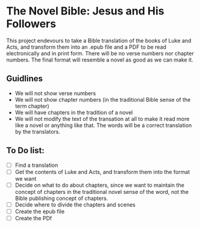 # The Novel Bible: Jesus and His Followers

This project endevours to take a Bible translation of the books of Luke and Acts, and transform them into an .epub file and a PDF to be read electronically and in print form.  There will be no verse numbers nor chapter numbers.  The final format will resemble a novel as good as we can make it.

## Guidlines
- We will not show verse numbers 
- We will not show chapter numbers (in the traditional Bible sense of the term chapter)
- We will have chapters in the tradition of a novel
- We will not modify the text of the transation at all to make it read more like a novel or anything like that.  The words will be a correct translation by the translators.

## To Do list:
- [ ] Find a translation
- [ ] Get the contents of Luke and Acts, and transform them into the format we want
- [ ] Decide on what to do about chapters, since we want to maintain the concept of chapters in the traditional novel sense of the word, not the Bible publishing concept of chapters.
- [ ] Decide where to divide the chapters and scenes
- [ ] Create the epub file
- [ ] Create the PDf
